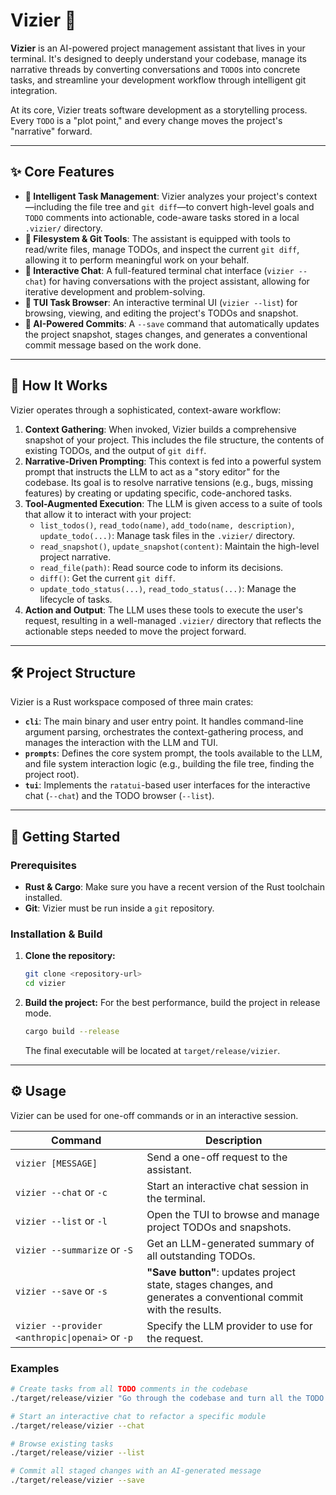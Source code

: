 # Vizier 🧙

**Vizier** is an AI-powered project management assistant that lives in your terminal. It's designed to deeply understand your codebase, manage its narrative threads by converting conversations and `TODO`s into concrete tasks, and streamline your development workflow through intelligent git integration.

At its core, Vizier treats software development as a storytelling process. Every `TODO` is a "plot point," and every change moves the project's "narrative" forward.

-----

## ✨ Core Features

  * **🤖 Intelligent Task Management**: Vizier analyzes your project's context—including the file tree and `git diff`—to convert high-level goals and `TODO` comments into actionable, code-aware tasks stored in a local `.vizier/` directory.
  * **🧰 Filesystem & Git Tools**: The assistant is equipped with tools to read/write files, manage TODOs, and inspect the current `git diff`, allowing it to perform meaningful work on your behalf.
  * **💬 Interactive Chat**: A full-featured terminal chat interface (`vizier --chat`) for having conversations with the project assistant, allowing for iterative development and problem-solving.
  * **📝 TUI Task Browser**: An interactive terminal UI (`vizier --list`) for browsing, viewing, and editing the project's TODOs and snapshot.
  * **💾 AI-Powered Commits**: A `--save` command that automatically updates the project snapshot, stages changes, and generates a conventional commit message based on the work done.

-----

## 🚀 How It Works

Vizier operates through a sophisticated, context-aware workflow:

1.  **Context Gathering**: When invoked, Vizier builds a comprehensive snapshot of your project. This includes the file structure, the contents of existing TODOs, and the output of `git diff`.
2.  **Narrative-Driven Prompting**: This context is fed into a powerful system prompt that instructs the LLM to act as a "story editor" for the codebase. Its goal is to resolve narrative tensions (e.g., bugs, missing features) by creating or updating specific, code-anchored tasks.
3.  **Tool-Augmented Execution**: The LLM is given access to a suite of tools that allow it to interact with your project:
      * `list_todos()`, `read_todo(name)`, `add_todo(name, description)`, `update_todo(...)`: Manage task files in the `.vizier/` directory.
      * `read_snapshot()`, `update_snapshot(content)`: Maintain the high-level project narrative.
      * `read_file(path)`: Read source code to inform its decisions.
      * `diff()`: Get the current `git diff`.
      * `update_todo_status(...)`, `read_todo_status(...)`: Manage the lifecycle of tasks.
4.  **Action and Output**: The LLM uses these tools to execute the user's request, resulting in a well-managed `.vizier/` directory that reflects the actionable steps needed to move the project forward.

-----

## 🛠️ Project Structure

Vizier is a Rust workspace composed of three main crates:

  * **`cli`**: The main binary and user entry point. It handles command-line argument parsing, orchestrates the context-gathering process, and manages the interaction with the LLM and TUI.
  * **`prompts`**: Defines the core system prompt, the tools available to the LLM, and file system interaction logic (e.g., building the file tree, finding the project root).
  * **`tui`**: Implements the `ratatui`-based user interfaces for the interactive chat (`--chat`) and the TODO browser (`--list`).

-----

## 🏁 Getting Started

### Prerequisites

  * **Rust & Cargo**: Make sure you have a recent version of the Rust toolchain installed.
  * **Git**: Vizier must be run inside a `git` repository.

### Installation & Build

1.  **Clone the repository:**

    ```bash
    git clone <repository-url>
    cd vizier
    ```

2.  **Build the project:**
    For the best performance, build the project in release mode.

    ```bash
    cargo build --release
    ```

    The final executable will be located at `target/release/vizier`.

-----

## ⚙️ Usage

Vizier can be used for one-off commands or in an interactive session.

| Command                                                    | Description                                                                                                   |
| ---------------------------------------------------------- | ------------------------------------------------------------------------------------------------------------- |
| `vizier [MESSAGE]`                                         | Send a one-off request to the assistant.                                                                      |
| `vizier --chat` or `-c`                                    | Start an interactive chat session in the terminal.                                                            |
| `vizier --list` or `-l`                                    | Open the TUI to browse and manage project TODOs and snapshots.                                                |
| `vizier --summarize` or `-S`                               | Get an LLM-generated summary of all outstanding TODOs.                                                        |
| `vizier --save` or `-s`                                    | **"Save button"**: updates project state, stages changes, and generates a conventional commit with the results. |
| `vizier --provider <anthropic\|openai>` or `-p`            | Specify the LLM provider to use for the request.                                                              |

### Examples

```bash
# Create tasks from all TODO comments in the codebase
./target/release/vizier "Go through the codebase and turn all the TODO comments into tasks."

# Start an interactive chat to refactor a specific module
./target/release/vizier --chat

# Browse existing tasks
./target/release/vizier --list

# Commit all staged changes with an AI-generated message
./target/release/vizier --save
```
